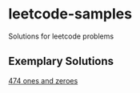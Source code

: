 # leetcode-samples
Solutions for leetcode problems

## Exemplary Solutions

[474 ones and zeroes](./474-ones-and-zeroes/)

